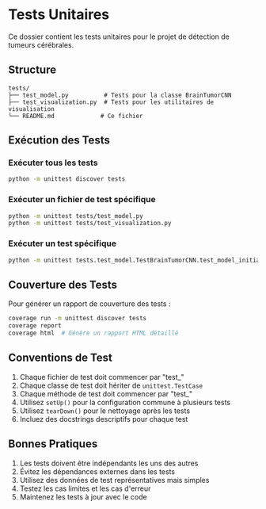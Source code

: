 # Tests Unitaires

Ce dossier contient les tests unitaires pour le projet de détection de tumeurs cérébrales.

## Structure

```
tests/
├── test_model.py          # Tests pour la classe BrainTumorCNN
├── test_visualization.py  # Tests pour les utilitaires de visualisation
└── README.md             # Ce fichier
```

## Exécution des Tests

### Exécuter tous les tests

```bash
python -m unittest discover tests
```

### Exécuter un fichier de test spécifique

```bash
python -m unittest tests/test_model.py
python -m unittest tests/test_visualization.py
```

### Exécuter un test spécifique

```bash
python -m unittest tests.test_model.TestBrainTumorCNN.test_model_initialization
```

## Couverture des Tests

Pour générer un rapport de couverture des tests :

```bash
coverage run -m unittest discover tests
coverage report
coverage html  # Génère un rapport HTML détaillé
```

## Conventions de Test

1. Chaque fichier de test doit commencer par "test_"
2. Chaque classe de test doit hériter de `unittest.TestCase`
3. Chaque méthode de test doit commencer par "test_"
4. Utilisez `setUp()` pour la configuration commune à plusieurs tests
5. Utilisez `tearDown()` pour le nettoyage après les tests
6. Incluez des docstrings descriptifs pour chaque test

## Bonnes Pratiques

1. Les tests doivent être indépendants les uns des autres
2. Évitez les dépendances externes dans les tests
3. Utilisez des données de test représentatives mais simples
4. Testez les cas limites et les cas d'erreur
5. Maintenez les tests à jour avec le code 